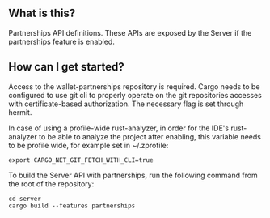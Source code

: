 ## What is this?

Partnerships API definitions. These APIs are exposed by the Server if the partnerships feature is enabled.

## How can I get started?

Access to the wallet-partnerships repository is required.
Cargo needs to be configured to use git cli to properly operate on the git repositories accesses with certificate-based authorization.
The necessary flag is set through hermit.

In case of using a profile-wide rust-analyzer, in order for the IDE's rust-analyzer to be able to analyze the project after enabling, this variable needs to be profile wide, for example set in ~/.zprofile:
```
export CARGO_NET_GIT_FETCH_WITH_CLI=true
```

To build the Server API with partnerships, run the following command from the root of the repository:
```
cd server
cargo build --features partnerships
```

